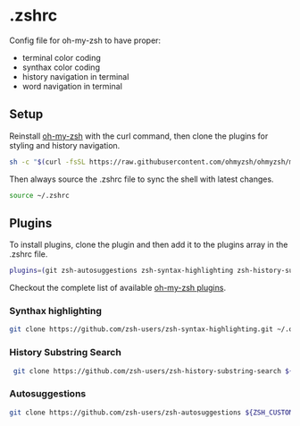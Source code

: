# .zshrc
Config file for oh-my-zsh to have proper:
- terminal color coding
- synthax color coding
- history navigation in terminal
- word navigation in terminal

## Setup

Reinstall [oh-my-zsh](https://ohmyz.sh/) with the curl command, then clone the plugins for styling and history navigation.

```bash
sh -c "$(curl -fsSL https://raw.githubusercontent.com/ohmyzsh/ohmyzsh/master/tools/install.sh)" 
```

Then always source the .zshrc file to sync the shell with latest changes.

```bash
source ~/.zshrc
```

## Plugins

To install plugins, clone the plugin and then add it to the plugins array in the .zshrc file.

```bash
plugins=(git zsh-autosuggestions zsh-syntax-highlighting zsh-history-substring-search [new-plugin...])
```

Checkout the complete list of available [oh-my-zsh plugins](https://github.com/ohmyzsh/ohmyzsh/wiki/plugins).

### Synthax highlighting

```bash
git clone https://github.com/zsh-users/zsh-syntax-highlighting.git ~/.oh-my-zsh/custom/plugins/zsh-syntax-highlighting
```

### History Substring Search

```bash
 git clone https://github.com/zsh-users/zsh-history-substring-search ${ZSH_CUSTOM:-~/.oh-my-zsh/custom}/plugins/zsh-history-substring-search
```

### Autosuggestions

```bash
git clone https://github.com/zsh-users/zsh-autosuggestions ${ZSH_CUSTOM:-~/.oh-my-zsh/custom}/plugins/zsh-autosuggestions
```
